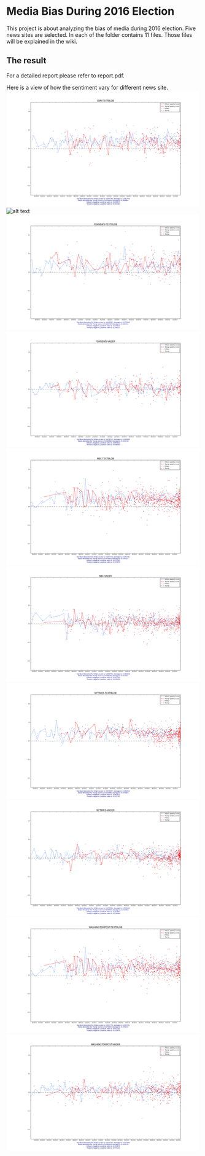 # Media Bias During 2016 Election
This project is about analyzing the bias of media during 2016 election. Five news sites are selected. In each of the folder contains 11 files. Those files will be explained in the wiki.

## The result
For a detailed report please refer to report.pdf. 

Here is a view of how the sentiment vary for different news site.
![alt text](https://github.com/txstc55/media_bias/blob/master/CNN_DATA/CNN-TEXTBLOB.png)
![alt text](https://github.com/txstc55/media_bias/blob/master/FOX_NEWS_DATA/CNN-VADER.png)
![alt text](https://github.com/txstc55/media_bias/blob/master/FOX_NEWS_DATA/FOXNEWS-TEXTBLOB.png)
![alt text](https://github.com/txstc55/media_bias/blob/master/FOX_NEWS_DATA/FOXNEWS-VADER.png)
![alt text](https://github.com/txstc55/media_bias/blob/master/NBC_DATA/NBC-TEXTBLOB.png)
![alt text](https://github.com/txstc55/media_bias/blob/master/NBC_DATA/NBC-VADER.png)
![alt text](https://github.com/txstc55/media_bias/blob/master/NYTIMES_DATA/NYTIMES-TEXTBLOB.png)
![alt text](https://github.com/txstc55/media_bias/blob/master/NYTIMES_DATA/NYTIMES-VADER.png)
![alt text](https://github.com/txstc55/media_bias/blob/master/WASHINGTONPOST_DATA/WASHINGTONPOST-TEXTBLOB.png)
![alt text](https://github.com/txstc55/media_bias/blob/master/WASHINGTONPOST_DATA/WASHINGTONPOST-VADER.png)
